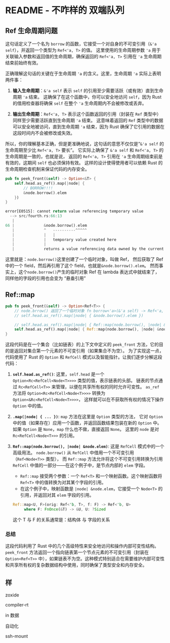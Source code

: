 # README - 不咋样的 双端队列

## Ref 生命周期问题

这句话定义了一个名为 `borrow` 的函数，它接受一个对自身的不可变引用（`&'a self`），并返回一个类型为 `Ref<'a, T>` 的值。
这里使用的生命周期参数 `'a` 用于关联输入参数和返回值的生命周期，确保返回的 `Ref<'a, T>` 引用在 `'a` 生命周期结束前始终有效。

正确理解这句话的关键在于生命周期 `'a` 的含义。这里，生命周期 `'a` 实际上表明两件事：

1. **输入生命周期**：`&'a self` 表示 `self` 的引用至少需要活跃（或有效）直到生命周期 `'a` 结束。
   这确保了在这个函数中，你可以安全地访问 `self`，因为 Rust 的借用检查器将确保 `self` 在整个 `'a` 生命周期内不会被修改或丢弃。

2. **输出生命周期**：`Ref<'a, T>` 表示这个函数返回的引用（封装在 `Ref` 类型中）同样至少需要活跃直到生命周期 `'a` 结束。
   这意味着返回的 `Ref` 类型中的数据可以安全地被访问，直到生命周期 `'a` 结束，因为 Rust 确保了它引用的数据在这段时间内不会被修改或失效。

所以，你的理解基本正确，但是更准确地说，这句话的意思不仅仅是“`&'a self` 的生命周期至少比 `Ref<'a, T>` 要长”。
它实际上确保了 `&'a self` 和 `Ref<'a, T>` 的生命周期是一致的，也就是说，
返回的 `Ref<'a, T>` 引用在 `'a` 生命周期结束前是有效的，这期间 `self` 也必须保持有效。
这样的设计使得使用者可以依赖 Rust 的生命周期检查机制来保证代码的内存安全。

```rust
pub fn peek_front(&self) -> Option<&T> {
    self.head.as_ref().map(|node| {
        // BORROW!!!!
        &node.borrow().elem
    })
}

error[E0515]: cannot return value referencing temporary value
  --> src/fourth.rs:66:13
   |
66 |             &node.borrow().elem
   |             ^   ----------^^^^^
   |             |   |
   |             |   temporary value created here
   |             |
   |             returns a value referencing data owned by the current function
```

这里就是：`node.borrow()`这里创建了一个临时对象，叫做 Ref，
然后获取了 Ref 中的一个 field，然后再引用了这个 field，也就是`&node.borrow().elem`。
然而事实上，这个`node.borrow()`产生的临时对象 Ref 在 lambda 表达式中就结束了，
同样他的字段的引用也会变为 “悬垂引用”

## Ref::map

```rust
pub fn peek_front(&self) -> Option<Ref<T>> {
    // node.brrow() 返回了一个临时对象 fn borrow<'a>(&'a self) -> Ref<'a, T>
    // self.head.as_ref().map(|node| { &node.borrow().elem })

    // self.head.as_ref().map(|node| { Ref::map(node.borrow(), |node| &node.elem) })
    self.head.as_ref().map(|node| { Ref::map(node.borrow(), |node| &node.elem) })
}
```

这段代码是在一个集合（比如链表）的上下文中定义的 `peek_front` 方法，它的目的是返回对集合第一个元素的不可变引用（如果集合不为空）。
为了实现这一点，代码使用了 Rust 的 `Option` 和 `RefCell` 模式以及智能指针。让我们逐步分解这段代码：

1. **`self.head.as_ref()`**: 这里，`self.head` 是一个 `Option<Rc<RefCell<Node<T>>>>` 类型的值，表示链表的头部。
   链表的节点通过 `Rc<RefCell<T>>` 来管理，以便在共享所有权的同时允许可变性。
   `as_ref` 方法将 `Option<Rc<RefCell<Node<T>>>>` 转换为 `Option<&Rc<RefCell<Node<T>>>>`，
   这样就可以在不获取所有权的情况下操作 `Option` 中的值。

2. **`.map(|node| { ... })`**: `map` 方法在这里是 `Option` 类型的方法，
   它对 `Option` 中的值（如果存在）应用一个函数，并返回函数结果包装在新的 `Option` 中。
   如果 `Option` 是 `None`，`map` 什么也不做，直接返回 `None`。
   这里的 `node` 是对 `Rc<RefCell<Node<T>>>` 的引用。

3. **`Ref::map(node.borrow(), |node| &node.elem)`**: 这是 `RefCell` 模式中的一个高级用法。
   `node.borrow()` 从 `RefCell` 中借用一个不可变引用（`Ref<Node<T>>` 类型），
   而 `Ref::map` 方法允许将这个不可变引用转换为引用 `RefCell` 中值的一部分——在这个例子中，是节点内部的 `elem` 字段。

   - `Ref::map` 接受两个参数：一个 `Ref<T>` 和一个映射函数。这个映射函数将 `Ref<T>` 中的值转换为对其某个字段的引用。
   - 在这个例子中，映射函数是 `|node| &node.elem`，它接受一个 `Node<T>` 的引用，并返回对其 `elem` 字段的引用。

   ```rust
   Ref::map<U, F>(orig: Ref<'b, T>, f: F) -> Ref<'b, U>
        where F: FnOnce(&T) -> &U, U: ?Sized
   ```

   这个 T 与 F 的关系通常是：结构体 与 字段的关系

### 总结

这段代码利用了 Rust 中的几个高级特性来安全地访问和操作内部可变性结构。`peek_front` 方法返回一个指向链表第一个节点元素的不可变引用（封装在 `Option<Ref<T>>` 中），如果链表不为空。这种模式特别适合在需要维护内部可变性和共享所有权的复杂数据结构中使用，同时确保了类型安全和内存安全。

## 样

zoxide

compiler-rt

in 数据

自动化

ssh-mount
